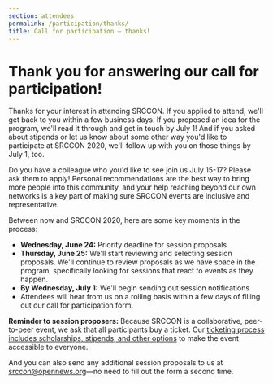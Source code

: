 ```yaml
---
section: attendees
permalink: /participation/thanks/
title: Call for participation — thanks!
---
```


# Thank you for answering our call for participation!

Thanks for your interest in attending SRCCON. If you applied to attend, we'll get back to you within a few business days. If you proposed an idea for the program, we'll read it through and get in touch by July 1! And if you asked about stipends or let us know about some other way you'd like to participate at SRCCON 2020, we'll follow up with you on those things by July 1, too.

Do you have a colleague who you'd like to see join us July 15-17? Please ask them to apply! Personal recommendations are the best way to bring more people into this community, and your help reaching beyond our own networks is a key part of making sure SRCCON events are inclusive and representative.

Between now and SRCCON 2020, here are some key moments in the process:

* **Wednesday, June 24:** Priority deadline for session proposals
* **Thursday, June 25:** We'll start reviewing and selecting session proposals. We'll continue to review proposals as we have space in the program, specifically looking for sessions that react to events as they happen.
* **By Wednesday, July 1:** We'll begin sending out session notifications
* Attendees will hear from us on a rolling basis within a few days of filling out our call for participation form.

**Reminder to session proposers:** Because SRCCON is a collaborative, peer-to-peer event, we ask that all participants buy a ticket. Our [ticketing process includes scholarships, stipends, and other options](/attendees/#tickets) to make the event accessible to everyone.

And you can also send any additional session proposals to us at [srccon@opennews.org](mailto:srccon@opennews.org)—no need to fill out the form a second time.